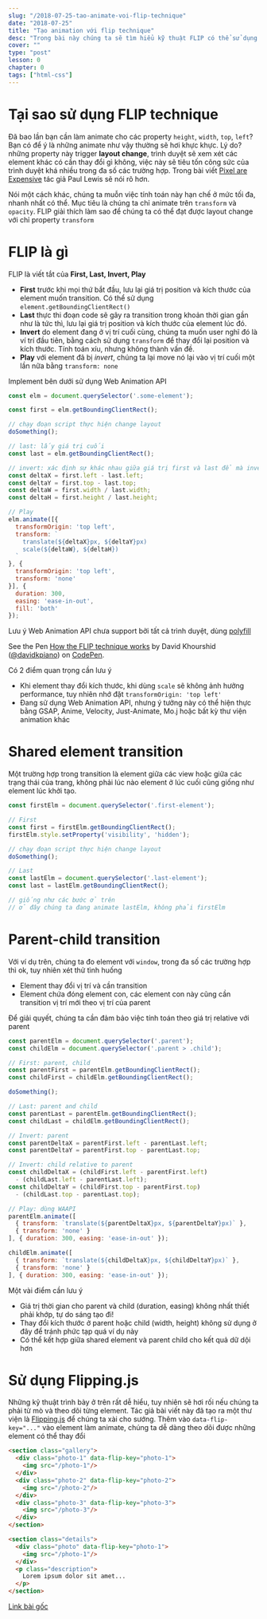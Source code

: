 ```yaml
---
slug: "/2018-07-25-tao-animate-voi-flip-technique"
date: "2018-07-25"
title: "Tạo animation với flip technique"
desc: "Trong bài này chúng ta sẽ tìm hiểu kỹ thuật FLIP có thể sử dụng để animate position và kích thước của bất kỳ DOM element nào"
cover: ""
type: "post"
lesson: 0
chapter: 0
tags: ["html-css"]
---
```


# Tại sao sử dụng FLIP technique

Đã bao lần bạn cần làm animate cho các property `height`, `width`, `top`, `left`? Bạn có để ý là những animate như vậy thường sẽ hơi khực khực. Lý do? những property này trigger **layout change**, trình duyệt sẽ xem xét các element khác có cần thay đổi gì không, việc này sẽ tiêu tốn công sức của trình duyệt khá nhiều trong đa số các trường hợp. Trong bài viết [Pixel are Expensive](https://aerotwist.com/blog/pixels-are-expensive/) tác giả Paul Lewis sẽ nói rõ hơn.

Nói một cách khác, chúng ta muỗn việc tính toán này hạn chế ở mức tối đa, nhanh nhất có thể. Mục tiêu là chúng ta chỉ animate trên `transform` và `opacity`. FLIP giải thích làm sao để chúng ta có thể đạt được layout change với chỉ property `transform`

# FLIP là gì

FLIP là viết tắt của **First, Last, Invert, Play**

- **First** trước khi mọi thứ bắt đầu, lưu lại giá trị position và kích thước của element muốn transition. Có thể sử dụng `element.getBoundingClientRect()`
- **Last** thực thi đoạn code sẽ gây ra transition trong khoản thời gian gần như là tức thì, lưu lại giá trị position và kích thước của element lúc đó.
- **Invert** do element đang ở vị trí cuối cùng, chúng ta muốn user nghĩ đó là ví trí đầu tiên, bằng cách sử dụng `transform` để thay đổi lại position và kích thước. Tính toán xíu, nhưng không thành vấn đề.
- **Play** với element đã bị *invert*, chúng ta lại move nó lại vào vị trí cuối một lần nữa bằng `transform: none`

Implement bên dưới sử dụng Web Animation API

```js
const elm = document.querySelector('.some-element');

const first = elm.getBoundingClientRect();

// chạy đoạn script thực hiện change layout
doSomething();

// last: lấy giá trị cuối
const last = elm.getBoundingClientRect();

// invert: xác định sự khác nhau giữa giá trị first và last để mà invert
const deltaX = first.left - last.left;
const deltaY = first.top - last.top;
const deltaW = first.width / last.width;
const deltaH = first.height / last.height;

// Play
elm.animate([{
  transformOrigin: 'top left',
  transform: `
    translate(${deltaX}px, ${deltaY}px)
    scale(${deltaW}, ${deltaH})
  `
}, {
  transformOrigin: 'top left',
  transform: 'none'
}], {
  duration: 300,
  easing: 'ease-in-out',
  fill: 'both'
});
```
Lưu ý Web Animation API chưa support bởi tất cả trình duyệt, dùng [polyfill](https://github.com/web-animations/web-animations-js)


<p data-height="265" data-theme-id="0" data-slug-hash="EbwrQQ" data-default-tab="css,result" data-user="davidkpiano" data-pen-title="How the FLIP technique works" class="codepen">See the Pen <a href="https://codepen.io/davidkpiano/pen/EbwrQQ/">How the FLIP technique works</a> by David Khourshid (<a href="https://codepen.io/davidkpiano">@davidkpiano</a>) on <a href="https://codepen.io">CodePen</a>.</p>
<script async src="https://static.codepen.io/assets/embed/ei.js"></script>

Có 2 điểm quan trọng cần lưu ý

- Khi element thay đổi kích thước, khi dùng `scale` sẽ không ảnh hưởng performance, tuy nhiên nhớ đặt `transformOrigin: 'top left'`
- Đang sử dụng Web Animation API, nhưng ý tưởng này có thể hiện thực bằng GSAP, Anime, Velocity, Just-Animate, Mo.j hoặc bất kỳ thư viện animation khác

#  Shared element transition

Một trường hợp trong transition là element giữa các view hoặc giữa các trạng thái của trang, không phải lúc nào element ở lúc cuối cũng giống như element lúc khởi tạo.

```js
const firstElm = document.querySelector('.first-element');

// First
const first = firstElm.getBoundingClientRect();
firstElm.style.setProperty('visibility', 'hidden');

// chạy đoạn script thực hiện change layout
doSomething();

// Last
const lastElm = document.querySelector('.last-element');
const last = lastElm.getBoundingClientRect();

// giống như các bước ở trên
// ở đây chúng ta đang animate lastElm, không phải firstElm
```

# Parent-child transition

Với ví dụ trên, chúng ta đo element với `window`, trong đa số các trường hợp thì ok, tuy nhiên xét thử tình huống

- Element thay đổi vị trí và cần transition
- Element chứa đóng element con, các element con này cũng cần transition vị trí mới theo vị trí của parent

Để giải quyết, chúng ta cần đảm bảo việc tính toán theo giá trị relative với parent

```js
const parentElm = document.querySelector('.parent');
const childElm = document.querySelector('.parent > .child');

// First: parent, child
const parentFirst = parentElm.getBoundingClientRect();
const childFirst = childElm.getBoundingClientRect();

doSomething();

// Last: parent and child
const parentLast = parentElm.getBoundingClientRect();
const childLast = childElm.getBoundingClientRect();

// Invert: parent
const parentDeltaX = parentFirst.left - parentLast.left;
const parentDeltaY = parentFirst.top - parentLast.top;

// Invert: child relative to parent
const childDeltaX = (childFirst.left - parentFirst.left)
  - (childLast.left - parentLast.left);
const childDeltaY = (childFirst.top - parentFirst.top)
  - (childLast.top - parentLast.top);

// Play: dùng WAAPI
parentElm.animate([
  { transform: `translate(${parentDeltaX}px, ${parentDeltaY}px)` },
  { transform: 'none' }
], { duration: 300, easing: 'ease-in-out' });

childElm.animate([
  { transform: `translate(${childDeltaX}px, ${childDeltaY}px)` },
  { transform: 'none' }
], { duration: 300, easing: 'ease-in-out' });
```

Một vài điểm cần lưu ý
- Giá trị thời gian cho parent và child (duration, easing) không nhất thiết phải khớp, tự do sáng tạo đi!
- Thay đổi kích thước ở parent hoặc child (width, height) không sử dụng ở đây để tránh phức tạp quá ví dụ này
- Có thể kết hợp giữa shared element và parent child cho kết quả dữ dội hơn

# Sử dụng Flipping.js

Những kỹ thuật trình bày ở trên rất dễ hiểu, tuy nhiên sẽ hơi rối nếu chúng ta phải từ mò và theo dõi từng element. Tác giả bài viết này đã tạo ra một thư viện là [Flipping.js](https://github.com/davidkpiano/flipping) để chúng ta xài cho sướng. Thêm vào `data-flip-key="..."` vào element làm animate, chúng ta dễ dàng theo dõi được những element có thể thay đổi

```html
<section class="gallery">
  <div class="photo-1" data-flip-key="photo-1">
    <img src="/photo-1"/>
  </div>
  <div class="photo-2" data-flip-key="photo-2">
    <img src="/photo-2"/>
  </div>
  <div class="photo-3" data-flip-key="photo-3">
    <img src="/photo-3"/>
  </div>
</section>
```

```html
<section class="details">
  <div class="photo" data-flip-key="photo-1">
    <img src="/photo-1"/>
  </div>
  <p class="description">
    Lorem ipsum dolor sit amet...
  </p>
</section>
```

[Link bài gốc](https://css-tricks.com/animating-layouts-with-the-flip-technique/)